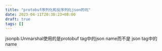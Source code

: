 ```yaml
---
title: "protobuf序列化和反序列化json的坑"
date: 2023-04-11T20:30:23+08:00
draft: true
tags: []
---
```



jsonpb.Unmarshal使用的是protobuf tag中的json name而不是 json tag中的name